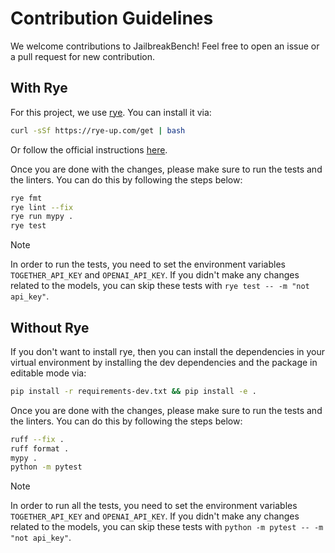 # Contribution Guidelines

We welcome contributions to JailbreakBench! Feel free to open an issue or a pull request for new contribution.

## With Rye

For this project, we use [rye](https://rye-up.com/). You can install it via:

```bash
curl -sSf https://rye-up.com/get | bash
```

Or follow the official instructions [here](https://rye-up.com/guide/installation/).

Once you are done with the changes, please make sure to run the tests and the linters. You can do this by following the steps below:

```bash
rye fmt
rye lint --fix
rye run mypy .
rye test
```

> [!NOTE]
> In order to run the tests, you need to set the environment variables `TOGETHER_API_KEY` and `OPENAI_API_KEY`. If you didn't make any changes related to the models, you can skip these tests with `rye test -- -m "not api_key"`.

## Without Rye

If you don't want to install rye, then you can install the dependencies in your virtual environment by installing the dev dependencies and the package in editable mode via:

```bash
pip install -r requirements-dev.txt && pip install -e .
```

Once you are done with the changes, please make sure to run the tests and the linters. You can do this by following the steps below:

```bash
ruff --fix .
ruff format .
mypy .
python -m pytest
```

> [!NOTE]
> In order to run all the tests, you need to set the environment variables `TOGETHER_API_KEY` and `OPENAI_API_KEY`. If you didn't make any changes related to the models, you can skip these tests with `python -m pytest -- -m "not api_key"`.
